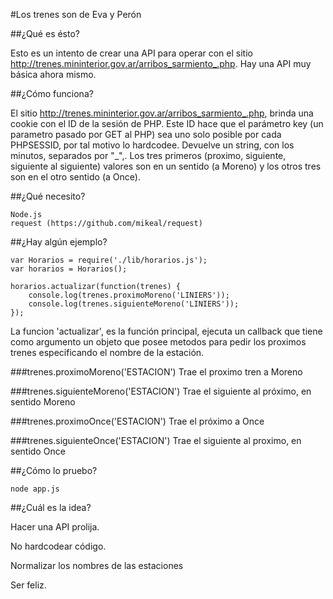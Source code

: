 #Los trenes son de Eva y Perón

##¿Qué es ésto?

Esto es un intento de crear una API para operar con el sitio http://trenes.mininterior.gov.ar/arribos_sarmiento_.php.
Hay una API muy básica ahora mismo.


##¿Cómo funciona?

El sitio http://trenes.mininterior.gov.ar/arribos_sarmiento_.php, brinda una cookie con el ID de la sesión de PHP.
Este ID hace que el parámetro key (un parametro pasado por GET al PHP) sea uno solo posible por cada PHPSESSID, 
por tal motivo lo hardcodee.
Devuelve un string, con los minutos, separados por "_",.
Los tres primeros (proximo, siguiente, siguiente al siguiente) valores son en un sentido (a Moreno) y los otros 
tres son en el otro sentido (a Once).


##¿Qué necesito?

	Node.js
	request (https://github.com/mikeal/request)


##¿Hay algún ejemplo?

	var Horarios = require('./lib/horarios.js');
	var horarios = Horarios();

	horarios.actualizar(function(trenes) {
		console.log(trenes.proximoMoreno('LINIERS'));
		console.log(trenes.siguienteMoreno('LINIERS'));
	});


La funcion 'actualizar', es la función principal, ejecuta un callback que tiene como argumento un objeto que posee metodos 
para pedir los proximos trenes especificando el nombre de la estación.

###trenes.proximoMoreno('ESTACION')
Trae el proximo tren a Moreno

###trenes.siguienteMoreno('ESTACION')
Trae el siguiente al próximo, en sentido Moreno

###trenes.proximoOnce('ESTACION')
Trae el próximo a Once

###trenes.siguienteOnce('ESTACION')
Trae el siguiente al proximo, en sentido Once


##¿Cómo lo pruebo?

	node app.js


##¿Cuál es la idea?

Hacer una API prolija.

No hardcodear código.

Normalizar los nombres de las estaciones

Ser feliz.

